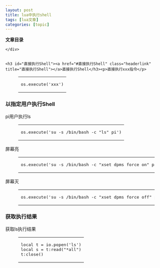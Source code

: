 ```yaml
---
layout: post
title: lua中执行shell 
tags: [lua文章]
categories: [topic]
---
```

<div id="toc" class="toc-article">
    <strong class="toc-title">文章目录</strong>
    
    </div>
    

    <h3 id="直接执行Shell"><a href="#直接执行Shell" class="headerlink" title="直接执行Shell"></a>直接执行Shell</h3><p>直接执行xxx指令</p>
<figure class="highlight plain"><table><tbody><tr><td class="code"><pre><div class="line">os.execute(&#39;xxx&#39;)</div></pre></td></tr></tbody></table></figure>
<h3 id="以指定用户执行Shell"><a href="#以指定用户执行Shell" class="headerlink" title="以指定用户执行Shell"></a>以指定用户执行Shell</h3><p>pi用户执行ls</p>
<figure class="highlight plain"><table><tbody><tr><td class="code"><pre><div class="line">os.execute(&#39;su -s /bin/bash -c &#34;ls&#34; pi&#39;)</div></pre></td></tr></tbody></table></figure>
<p>屏幕亮</p>
<figure class="highlight plain"><table><tbody><tr><td class="code"><pre><div class="line">os.execute(&#39;su -s /bin/bash -c &#34;xset dpms force on&#34; pi&#39;)</div></pre></td></tr></tbody></table></figure>
<p>屏幕灭</p>
<figure class="highlight plain"><table><tbody><tr><td class="code"><pre><div class="line">os.execute(&#39;su -s /bin/bash -c &#34;xset dpms force off&#34; pi&#39;)</div></pre></td></tr></tbody></table></figure>
<h3 id="获取执行结果"><a href="#获取执行结果" class="headerlink" title="获取执行结果"></a>获取执行结果</h3><p>获取ls执行结果</p>
<figure class="highlight plain"><table><tbody><tr><td class="code"><pre><div class="line">local t = io.popen(&#39;ls&#39;)</div><div class="line">local s = t:read(&#34;*all&#34;)</div><div class="line">t:close()</div></pre></td></tr></tbody></table></figure>